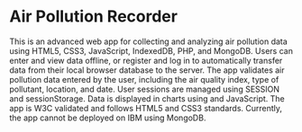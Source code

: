 # Air Pollution Recorder
This is an advanced web app for collecting and analyzing air pollution data using HTML5, CSS3, JavaScript, IndexedDB, PHP, and MongoDB. Users can enter and view data offline, or register and log in to automatically transfer data from their local browser database to the server. The app validates air pollution data entered by the user, including the air quality index, type of pollutant, location, and date. User sessions are managed using SESSION and sessionStorage. Data is displayed in charts using <canvas> and JavaScript. The app is W3C validated and follows HTML5 and CSS3 standards. Currently, the app cannot be deployed on IBM using MongoDB.
